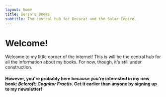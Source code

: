 ```yaml
---
layout: home
title: Borja's Books
subtitle: The central hub for Decorat and the Solar Empire.
---
```



# Welcome!

Welcome to my little corner of the internet!
This is will be the central hub for all the information about my books.
For now, though, it's still under construction.


#### However, you're probably here because you're interested in my new book: *Belcroft: Cognitor Fractis*. Get it earlier than anyone by signing up to my newsletter!

<br>
<script async data-uid="ec9fc612a5" src="https://blorente-writes.ck.page/ec9fc612a5/index.js"></script>
